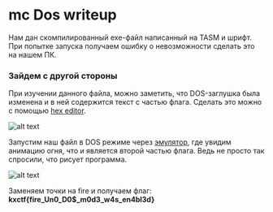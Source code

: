# mc Dos writeup

Нам дан скомпилированный exe-файл написанный на TASM и шрифт. При попытке запуска получаем ошибку о невозможности сделать это на нашем ПК.

### Зайдем с другой стороны

При изучении данного файла, можно заметить, что DOS-заглушка была изменена и в ней содержится текст с частью флага. Сделать это можно с помощью [hex editor](https://hexed.it/).

![alt text](./imgs/hexedit.png)

Запустим наш файл в DOS режиме через [эмулятор](https://www.dosbox.com/), где увидим анимацию огня, что и является второй частью флага. Ведь не просто так спросили, что рисует программа.

![alt text](./imgs/DOS_TASK.gif)

Заменяем точки на fire и получаем флаг: **kxctf{fire_Un0_D0$_m0d3_w4s_en4bl3d}**